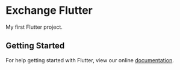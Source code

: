 # Exchange Flutter

My first Flutter project.

## Getting Started

For help getting started with Flutter, view our online
[documentation](https://flutter.io/).
